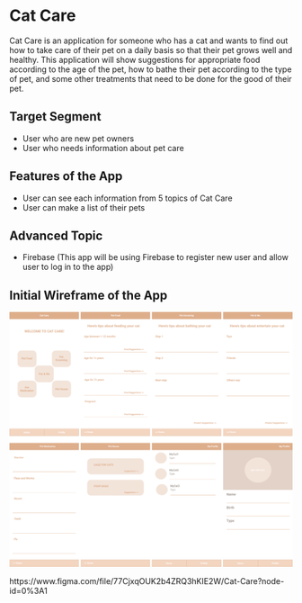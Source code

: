 # Cat Care
Cat Care is an application for someone who has a cat and wants to find out how to take care of their pet on a daily basis so that their pet grows well and healthy.
This application will show suggestions for appropriate food according to the age of the pet, how to bathe their pet according to the type of pet,
and some other treatments that need to be done for the good of their pet.

## Target Segment
- User who are new pet owners
- User who needs information about pet care

## Features of the App
- User can see each information from 5 topics of Cat Care
- User can make a list of their pets

## Advanced Topic
- Firebase (This app will be using Firebase to register new user and allow user to log in to the app)

## Initial Wireframe of the App
<p align="center">
<img src="./cat-care4.png" alt="wireframe of the start, registration, and login pages">
</p>
https://www.figma.com/file/77CjxqOUK2b4ZRQ3hKIE2W/Cat-Care?node-id=0%3A1
